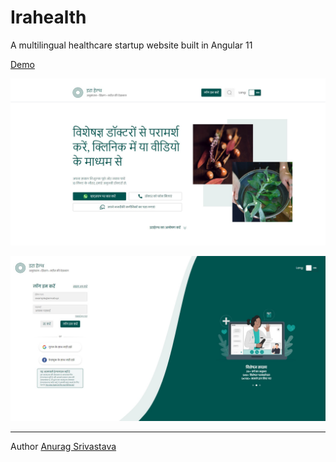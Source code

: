 # Irahealth

A multilingual healthcare startup website built in Angular 11

[Demo](http://envisagecyberart.in/projects/the-workspace/)

![Screenshot1](Screenshot1.jpg?raw=true)

![Screenshot2](Screenshot2.jpg?raw=true)
___
Author [Anurag Srivastava](http://www.envisagecyberart.in)
